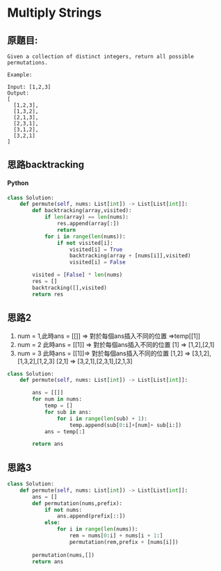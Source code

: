 # Multiply Strings

## 原題目:
```
Given a collection of distinct integers, return all possible permutations.

Example:

Input: [1,2,3]
Output:
[
  [1,2,3],
  [1,3,2],
  [2,1,3],
  [2,3,1],
  [3,1,2],
  [3,2,1]
]

```


## 思路backtracking


#### Python

``` python
class Solution:
    def permute(self, nums: List[int]) -> List[List[int]]:        
        def backtracking(array,visited):
            if len(array) == len(nums):
                res.append(array[:])
                return         
            for i in range(len(nums)):
                if not visited[i]:
                    visited[i] = True
                    backtracking(array + [nums[i]],visited)
                    visited[i] = False

        visited = [False] * len(nums)        
        res = []
        backtracking([],visited)
        return res   
``` 

## 思路2
1. num = 1,此時ans = [[]] => 對於每個ans插入不同的位置 =>temp[[1]]
2. num = 2 此時ans = [[1]] => 對於每個ans插入不同的位置 
    [1] => [1,2],[2,1] 
3. num = 3 此時ans = [[1]]=> 對於每個ans插入不同的位置 
    [1,2] => [3,1,2],[1,3,2],[1,2,3]
    [2,1] => [3,2,1],[2,3,1],[2,1,3]



``` python
class Solution:
    def permute(self, nums: List[int]) -> List[List[int]]:

        ans = [[]]
        for num in nums:
            temp = []
            for sub in ans:
                for i in range(len(sub) + 1):
                    temp.append(sub[0:i]+[num]+ sub[i:])
            ans = temp[:]

        return ans
``` 
## 思路3


``` python
class Solution:
    def permute(self, nums: List[int]) -> List[List[int]]:        
        ans = []
        def permutation(nums,prefix):    
            if not nums:
                ans.append(prefix[::])
            else:
                for i in range(len(nums)):
                    rem = nums[0:i] + nums[i + 1:]
                    permutation(rem,prefix + [nums[i]])           
        
        permutation(nums,[])
        return ans
```
        
        
        
        
        
        
        
        
        
        
        
        
        
        